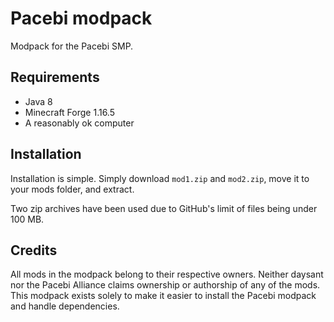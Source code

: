 # Pacebi modpack
Modpack for the Pacebi SMP.

## Requirements
- Java 8
- Minecraft Forge 1.16.5
- A reasonably ok computer

## Installation
Installation is simple. Simply download `mod1.zip` and `mod2.zip`, move it to your mods folder, and extract.

Two zip archives have been used due to GitHub's limit of files being under 100 MB.

## Credits
All mods in the modpack belong to their respective owners. Neither daysant nor the Pacebi Alliance claims ownership or authorship of any of the mods.<br>
This modpack exists solely to make it easier to install the Pacebi modpack and handle dependencies.
